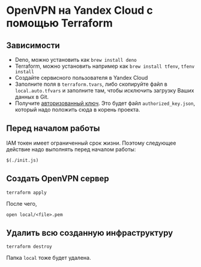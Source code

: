 # OpenVPN на Yandex Cloud с помощью Terraform

## Зависимости

- Deno, можно установить как `brew install deno`
- Terraform, можно установить например как `brew install tfenv`, `tfenv install`
- Создайте сервисного пользователя в Yandex Cloud
- Заполните поля в `terraform.tvars`, либо скопируйте файл в `local.auto.tfvars`
  и заполните там, чтобы исключить загрузку Ваших данных в Git.
- Получите
  [авторизованный ключ](https://yandex.cloud/ru/docs/iam/operations/authorized-key/create#tf_1).
  Это будет файл `authorized_key.json`, который надо положить сюда в корень
  проекта.

## Перед началом работы

IAM токен имеет ограниченный срок жизни. Поэтому следующее действие надо
выполнять перед началом работы:

```
$(./init.js)
```

## Создать OpenVPN сервер

```
terraform apply
```

После чего,

```
open local/<file>.pem
```

## Удалить всю созданную инфраструктуру

```
terraform destroy
```

Папка `local` тоже будет удалена.
